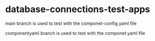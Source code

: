 # database-connections-test-apps
main branch is used to test with the componet-config.yaml file

componentyaml branch is used to test with the componet.yaml file
